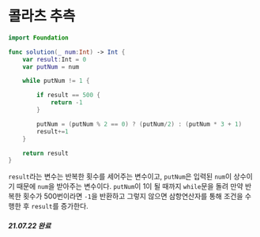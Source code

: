# 콜라츠 추측

```swift
import Foundation

func solution(_ num:Int) -> Int {
    var result:Int = 0
    var putNum = num

    while putNum != 1 {

        if result == 500 {
            return -1
        }

        putNum = (putNum % 2 == 0) ? (putNum/2) : (putNum * 3 + 1)
        result+=1
    }

    return result
}
```

`result`라는 변수는 반복한 횟수를 세어주는 변수이고, `putNum`은 입력된 `num`이 상수이기 때문에 `num`을 받아주는 변수이다. `putNum`이 1이 될 때까지 `while`문을 돌려 만약 반복한 횟수가 500번이라면 `-1`을 반환하고 그렇지 않으면 삼항연산자를 통해 조건을 수행한 후 `result`를 증가한다.

##### 21.07.22 완료
